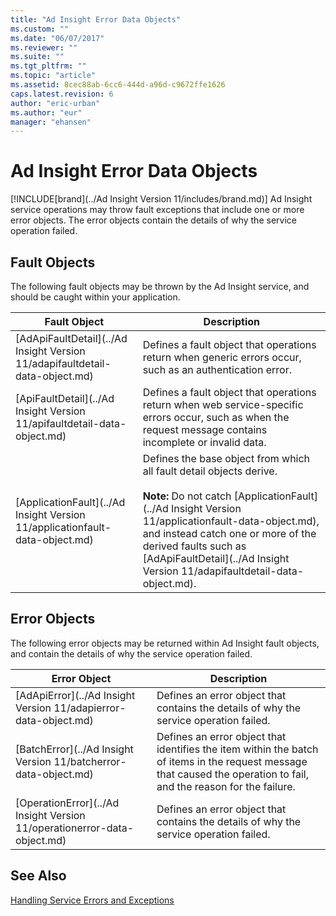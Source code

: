 ```yaml
---
title: "Ad Insight Error Data Objects"
ms.custom: ""
ms.date: "06/07/2017"
ms.reviewer: ""
ms.suite: ""
ms.tgt_pltfrm: ""
ms.topic: "article"
ms.assetid: 8cec88ab-6cc6-444d-a96d-c9672ffe1626
caps.latest.revision: 6
author: "eric-urban"
ms.author: "eur"
manager: "ehansen"
---
```

# Ad Insight Error Data Objects
[!INCLUDE[brand](../Ad Insight Version 11/includes/brand.md)] Ad Insight service operations may throw fault exceptions that include one or more error objects. The error objects contain the details of why the service operation failed.

## Fault Objects
The following fault objects may be thrown by the Ad Insight service, and should be caught within your application.

|Fault Object|Description|
|----------------|---------------|
|[AdApiFaultDetail](../Ad Insight Version 11/adapifaultdetail-data-object.md)|Defines a fault object that operations return when generic errors occur, such as an authentication error.|
|[ApiFaultDetail](../Ad Insight Version 11/apifaultdetail-data-object.md)|Defines a fault object that operations return when web service-specific errors occur, such as when the request message contains incomplete or invalid data.|
|[ApplicationFault](../Ad Insight Version 11/applicationfault-data-object.md)|Defines the base object from which all fault detail objects derive.<br /><br />**Note:** Do not catch [ApplicationFault](../Ad Insight Version 11/applicationfault-data-object.md), and instead catch one or more of the derived faults such as [AdApiFaultDetail](../Ad Insight Version 11/adapifaultdetail-data-object.md).|

## Error Objects
The following error objects may be returned within Ad Insight fault objects, and contain the details of why the service operation failed.

|Error Object|Description|
|----------------|---------------|
|[AdApiError](../Ad Insight Version 11/adapierror-data-object.md)|Defines an error object that contains the details of why the service operation failed.|
|[BatchError](../Ad Insight Version 11/batcherror-data-object.md)|Defines an error object that identifies the item within the batch of items in the request message that caused the operation to fail, and the reason for the failure.|
|[OperationError](../Ad Insight Version 11/operationerror-data-object.md)|Defines an error object that contains the details of why the service operation failed.|

## See Also
[Handling Service Errors and Exceptions](https://msdn.microsoft.com/library/bing-ads-error-handling-guide.aspx)

